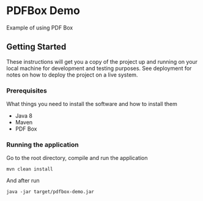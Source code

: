 # PDFBox Demo

Example of using PDF Box

## Getting Started

These instructions will get you a copy of the project up and running on your local machine for development and testing purposes. See deployment for notes on how to deploy the project on a live system.

### Prerequisites

What things you need to install the software and how to install them
* Java 8
* Maven
* PDF Box

### Running the application

Go to the root directory, compile and run the application

```
mvn clean install
```

And after run

```
java -jar target/pdfbox-demo.jar
```

